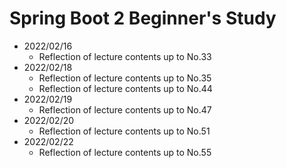 # Spring Boot 2 Beginner's Study

- 2022/02/16
	- Reflection of lecture contents up to No.33
- 2022/02/18
	- Reflection of lecture contents up to No.35<br>
	- Reflection of lecture contents up to No.44
- 2022/02/19
	- Reflection of lecture contents up to No.47
- 2022/02/20
	- Reflection of lecture contents up to No.51
- 2022/02/22
	- Reflection of lecture contents up to No.55
